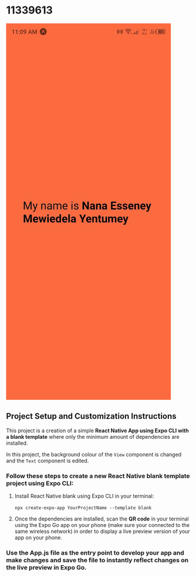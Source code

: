# **11339613**

![App Screenshot](screenshot.jpg)

## Project Setup and Customization Instructions

This project is a creation of a simple **React Native App using Expo CLI with a blank template** where only the minimum amount of dependencies are installed.

In this project, the background colour of the `View` component is changed and the `Text` component is edited.  

### Follow these steps to create a new React Native blank template project using Expo CLI:

1. Install React Native blank using Expo CLI in your terminal:
   
   `npx create-expo-app YourProjectName --template blank`

3. Once the dependencies are installed, scan the **QR code** in your terminal using the Expo Go app on your phone (make sure your connected to the same wireless network) in order to display a live preview version of your app on your phone.
   
### Use the **App.js** file as the entry point to develop your app and make changes and save the file to instantly reflect changes on the live preview in Expo Go.
   




